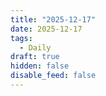 ```yaml
---
title: "2025-12-17"
date: 2025-12-17
tags:
  - Daily
draft: true
hidden: false
disable_feed: false
---
```


